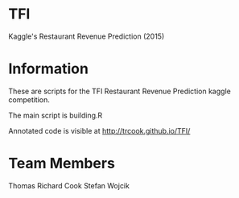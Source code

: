 # TFI
Kaggle's  Restaurant Revenue Prediction (2015)


# Information

These are scripts for the TFI Restaurant Revenue Prediction  kaggle competition.

The main script is building.R

Annotated code is visible at http://trcook.github.io/TFI/

# Team Members
Thomas Richard Cook
Stefan Wojcik

